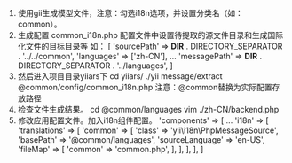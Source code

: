 
1. 使用gii生成模型文件，注意：勾选i18n选项，并设置分类名（如：common）。 
2. 生成配置 common_i18n.php
    配置文件中设置待提取的源文件目录和生成国际化文件的目标目录等
    如：
    [
        'sourcePath' => __DIR__ . DIRECTORY_SEPARATOR . '../../common',
        'languages' => ['zh-CN'],
        ...
        'messagePath' =>  __DIR__ . DIRECTORY_SEPARATOR . '../languages',
    ]
2. 然后进入项目目录yiiars下
    cd  yiiars/
    ./yii message/extract @common/config/common_i18n.php
    注意：@common替换为实际配置存放路径
3. 检查文件生成结果。
    cd @common/languages
    vim ./zh-CN/backend.php
5. 修改应用配置文件。加入i18n组件配置。
    'components' => [
        ...
        'i18n' => [
            'translations' => [
                'common' => [
                    'class' => 'yii\i18n\PhpMessageSource',
                    'basePath' => '@common/languages',
                    'sourceLanguage' => 'en-US',
                    'fileMap' => [
                        'common' => 'common.php',
                    ],
                ],
            ],
        ],
    ]
